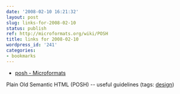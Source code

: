 ```yaml
---
date: '2008-02-10 16:21:32'
layout: post
slug: links-for-2008-02-10
status: publish
ref: http://microformats.org/wiki/POSH
title: links for 2008-02-10
wordpress_id: '241'
categories:
- bookmarks
---
```




  * [posh - Microformats](http://microformats.org/wiki/POSH)




Plain Old Semantic HTML (POSH) -- useful guidelines (tags: [design](http://del.icio.us/eob/design))






